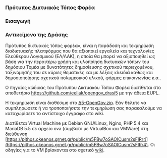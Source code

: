 ### Πρότυπος Δικτυακός Τόπος Φορέα

### Εισαγωγή

### Αντικείμενο της Δράσης

Πρότυπoς δικτυακός τόπος φορέα», είναι η παράδοση και τεκμηρίωση διαδικτυακής πλατφόρμας που θα αξιοποιεί εργαλεία και τεχνολογίες Ελεύθερου Λογισμικού (ΕΛ/ΛΑΚ), η οποία θα μπορεί να αξιοποιηθεί ως βάση για την περαιτέρω χρήση και υλοποίηση δικτυακών τόπων του δημόσιου Τομέα με δυνατότητες δημοσίευσης σχετικού περιεχομένου, ταξινόμησής του σε κύριες θεματικές και με λέξεις κλειδιά καθώς και δημοσιοποίησης σχετικού πολυμεσικού υλικού, φόρμες επικοινωνίας κ.α..

O πηγαίος κώδικας του Πρότυπου Δικτυακόυ Τόπου Φορέα διατίθεται στο αποθετήριο https://github.com/eellak/opengov_drasi5 με την άδεια EUPL.

Η τεκμηρίωση είναι διαθέσιμη στο <a href="http://www.ellak.gr/git/Opengov_Drash5.zip">Δ5-OpenGov.zip</a>. Εάν θέλετε να συμπληρώσετε ή να τροποποιήσετε την τεκμηρίωση σας παρακαλούμε να καταχωρίσετε το αντίστοιχο έγγραφο στο wiki.

Διατίθεται Virtual Machine με Debian GNU/Linux, Nginx, PHP 5.4 και MariaDB 5.5 σε αρχείο ova (συμβατό με VirtualBox και VMWare) στη διεύθυνση [https://pithos.okeanos.grnet.gr/public/m5FBw7oSAOICusm2sFlRr4](https://pithos.okeanos.grnet.gr/public/m5FBw7oSAOICusm2sFlRr4). Οι οδηγίες για το VM βρίσκονται στο σχετικό <a href="https://github.com/eellak/opengov_drasi5/wiki/%CE%9F%CE%B4%CE%B7%CE%B3%CE%AF%CE%B5%CF%82-%CF%87%CF%81%CE%AE%CF%83%CE%B7%CF%82-%CE%B3%CE%B9%CE%B1-Virtual-Machine">wiki</a>.


